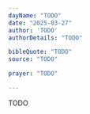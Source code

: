 ```yaml
---
dayName: "TODO"
date: "2025-03-27"
author: 'TODO'
authorDetails: "TODO"

bibleQuote: "TODO"
source: "TODO"

prayer: "TODO"

---
```


TODO

